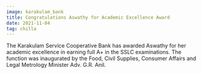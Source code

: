 ```yaml
---
image: karakulam_bank
title: Congratulations Aswathy for Academic Excellence Award
date: 2021-11-04
tag: chilla
---
```

The Karakulam Service Cooperative Bank has awarded Aswathy for her 
academic excellence in earning full A+ in the SSLC examinations. The function was
inaugurated by the Food, Civil Supplies, Consumer Affairs and Legal Metrology Minister Adv. G.R. Anil.